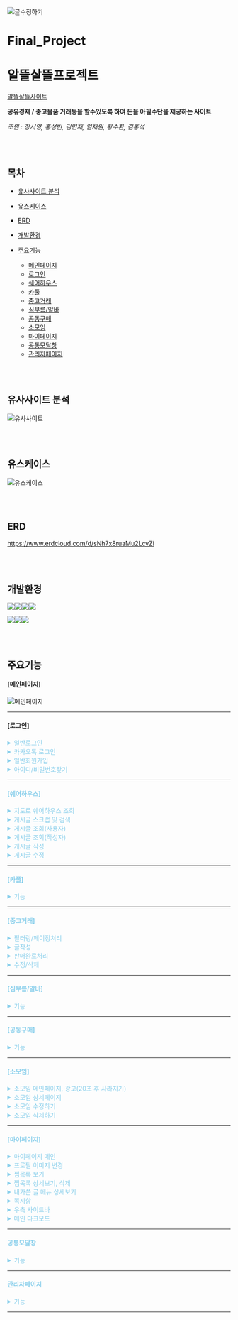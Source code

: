 ![글수정하기](https://github.com/hongsuk2615/Final_Project/assets/117423182/4eb2a49e-aeb8-4a86-8fcc-51b6b329e2d9)

# Final_Project

<h1>알뜰살뜰프로젝트</h1>

<a href="http://3.38.209.77/thrifty/">알뜰살뜰사이트</a>


<b>공유경제 / 중고물품 거래등을 할수있도록 하여 돈을 아낄수단을 제공하는 사이트</b>



<i>조원 : 장서영, 홍성빈, 김민재, 임재원, 황수환, 김홍석</i>

<br><br>
<h2>목차</h2>

* [유사사이트 분석](#유사사이트-분석)

* [유스케이스](#유스케이스)

* [ERD](#ERD)

* [개발환경](#개발환경)

* [주요기능](#주요기능)
  * [메인페이지](#메인페이지)
  * [로그인](#로그인)
  * [쉐어하우스](#쉐어하우스)
  * [카풀](#카풀)
  * [중고거래](#중고거래)
  * [심부름/알바](#심부름/알바)
  * [공동구매](#공동구매)
  * [소모임](#소모임)
  * [마이페이지](#마이페이지)
  * [공통모달창](#공통모달창)
  * [관리자페이지](#관리자페이지)

<br><br>

<h2>유사사이트 분석</h2>

![유사사이트](https://github.com/hongsuk2615/Final_Project/assets/117423274/a13cd31b-0ad2-4894-b007-8cff243aa28a)


<br><br>
<h2>유스케이스</h2>

![유스케이스](https://github.com/hongsuk2615/Final_Project/assets/117423274/1e633c3e-a503-41bb-9ee9-262834186158)


<br><br>
<h2>ERD</h2>
<a href="https://www.erdcloud.com/d/sNh7x8ruaMu2LcvZi">https://www.erdcloud.com/d/sNh7x8ruaMu2LcvZi</a>

<br><br>
<h2>개발환경</h2>

<img src="https://img.shields.io/badge/html5-E34F26?style=for-the-badge&logo=html5&logoColor=white"><img src="https://img.shields.io/badge/css-1572B6?style=for-the-badge&logo=css3&logoColor=white"><img src="https://img.shields.io/badge/javascript-F7DF1E?style=for-the-badge&logo=javascript&logoColor=white"><img src="https://img.shields.io/badge/jquery-0769AD?style=for-the-badge&logo=jquery&logoColor=white">

<img src="https://img.shields.io/badge/spring-6DB33F?style=for-the-badge&logo=spring&logoColor=white"><img src="https://img.shields.io/badge/mysql-4479A1?style=for-the-badge&logo=mysql&logoColor=white"><img src="https://img.shields.io/badge/amazonaws-232F3E?style=for-the-badge&logo=amazonaws&logoColor=white">


<br><br>
<h2>주요기능</h2>

 <h4>[메인페이지]</h4>

![메인페이지](https://github.com/hongsuk2615/Final_Project/assets/117423274/bf709c21-e973-4ba9-bf0d-153518c93453)

<hr/>

 <h4>[로그인]</h4>
<div style="color : skyblue;" >

<details>
<summary>일반로그인</summary>
<div markdown="1">
  
 ![일반로그인](https://github.com/hongsuk2615/Final_Project/assets/117423274/e30589af-9bcc-4032-b511-4fc9b4b4b2b4)

</div>
</details>



<details>
<summary>카카오톡 로그인</summary>
<div markdown="1">
  
![카카오로그인](https://github.com/hongsuk2615/Final_Project/assets/117423274/5c0f2d14-0197-4782-ad0e-68225335bea8)

</div>
</details>


<details>
<summary>일반회원가입</summary>
<div markdown="1">
  
![회원가입1](https://github.com/hongsuk2615/Final_Project/assets/117423274/a66419b1-06a8-4fa7-9e82-652750f7c9c9)

![회원가입2](https://github.com/hongsuk2615/Final_Project/assets/117423274/c9a7c196-826c-4521-8e71-bb2a72c5f56a)

![회원가입3](https://github.com/hongsuk2615/Final_Project/assets/117423274/42f71b33-15d0-4aab-82ba-7fbaa1e4eee1)

</div>
</details>


<details>
<summary>아이디/비밀번호찾기</summary>
<div markdown="1">

![아이디비밀번호찾기](https://github.com/hongsuk2615/Final_Project/assets/117423274/8aea85eb-8091-42ef-8814-5ee36f2264ff)

</div>
</details>
<hr/>

 <h4>[쉐어하우스]</h4>
<details>
<summary>지도로 쉐어하우스 조회</summary>
<div markdown="1">
 
![지도조회](https://github.com/hongsuk2615/Final_Project/assets/117423182/2850836d-e8e4-44b5-8f89-6323154df48d)

</div>
</details>
<details>
<summary>게시글 스크랩 및 검색</summary>
<div markdown="1">

![스크랩및검색](https://github.com/hongsuk2615/Final_Project/assets/117423182/98782e15-9097-4983-8bc4-5530a8d3ba00)

</div>
</details>
<details>
<summary>게시글 조회(사용자)</summary>
<div markdown="1">

![사용자글조회](https://github.com/hongsuk2615/Final_Project/assets/117423182/e22d6b43-b7f6-486a-b9ee-d95db9eb5960)

</div>
</details>
<details>
<summary>게시글 조회(작성자)</summary>
<div markdown="1">

![글작성자글조회](https://github.com/hongsuk2615/Final_Project/assets/117423182/d79f3667-fa79-4b12-8bd9-992d78767767)

</div>
</details>
<details>
<summary>게시글 작성</summary>
<div markdown="1">

![글작성](https://github.com/hongsuk2615/Final_Project/assets/117423182/289a8c22-6b59-45cf-9acc-65cf786ee2df)

</div>
</details>
<details>
<summary>게시글 수정</summary>
<div markdown="1">

![글수정하기](https://github.com/hongsuk2615/Final_Project/assets/117423182/634266d0-72d0-4d97-98fd-5bcbaa05e692)

</div>
</details>

<hr/>

 <h4>[카풀]</h4>
<details>
<summary>기능</summary>
<div markdown="1">

움짤

</div>
</details>
<hr/>

 <h4>[중고거래]</h4>

<details>
<summary>필터링/페이징처리</summary>
<div markdown="1">

![중고거래](https://github.com/hongsuk2615/Final_Project/assets/117423274/939c46d0-26b2-462d-96a9-100916bf1a88)

</div>
</details>

<details>
<summary>글작성</summary>
<div markdown="1">

![중고거래 글작성](https://github.com/hongsuk2615/Final_Project/assets/117423274/cfcf00fd-8bac-4c2f-88c0-914e63e661c3)

</div>
</details>

<details>
<summary>판매완료처리</summary>
<div markdown="1">

![중고거래 판매완료](https://github.com/hongsuk2615/Final_Project/assets/117423274/f3914d2a-d425-4a97-80c8-a682bcd9c6a1)

</div>
</details>

<details>
<summary>수정/삭제</summary>
<div markdown="1">

![중고거래 수정삭제](https://github.com/hongsuk2615/Final_Project/assets/117423274/442f548d-7dce-4e16-9446-6a5db7344a78)

</div>
</details>


<hr/>

 <h4>[심부름/알바]</h4>
<details>
<summary>기능</summary>
<div markdown="1">

움짤

</div>
</details>
<hr/>

 <h4>[공동구매]</h4>
<details>
<summary>기능</summary>
<div markdown="1">

움짤

</div>
</details>
<hr/>

 <h4>[소모임]</h4>
<details>
<summary>소모임 메인페이지, 광고(20초 후 사라지기)</summary>
<div markdown="1">
 
![소모임 메인 페이지](https://github.com/hongsuk2615/Final_Project/assets/59534382/6507fba2-ca0b-453d-9ada-4bc68ea9330d)

</div>
</details>

<details>
<summary>소모임 상세페이지</summary>
<div markdown="1">

![소모임 상세보기](https://github.com/hongsuk2615/Final_Project/assets/59534382/3602c0bc-1835-448e-beba-2937e1e1e024)

</div>
</details>


<details>
<summary>소모임 수정하기</summary>
<div markdown="1">


![소모임 수정하기](https://github.com/hongsuk2615/Final_Project/assets/59534382/b71b36a9-83de-4176-aceb-7c25fbac4685)

</div>
</details>

<details>
<summary>소모임 삭제하기</summary>
<div markdown="1">

![소모임 삭제하기](https://github.com/hongsuk2615/Final_Project/assets/59534382/4753c691-b1ac-47ef-8b6e-c83f02e1e5f1)

</div>
</details>
<hr/>

 <h4>[마이페이지]</h4>
<details>
<summary>마이페이지 메인</summary>
<div markdown="1">

![마이페이 메인](https://github.com/hongsuk2615/Final_Project/assets/59534382/d9ecbde7-c9f4-4462-a3ad-d2226b6ec9cc)

</div>
</details>


<details>
<summary>프로필 이미지 변경</summary>
<div markdown="1">

 ![프로필 이미지 변경](https://github.com/hongsuk2615/Final_Project/assets/59534382/82eff180-6739-4fe5-8bcb-d5db8c6970b2)

</div>
</details>


<details>
<summary>찜목록 보기</summary>
<div markdown="1">

![찜목록 보기](https://github.com/hongsuk2615/Final_Project/assets/59534382/ac71806a-822d-413f-9cf3-d2b47e570af0)

</div>
</details>



<details>
<summary>찜목록 상세보기, 삭제</summary>
<div markdown="1">

![찜목록 상세보기, 삭제 ](https://github.com/hongsuk2615/Final_Project/assets/59534382/10e23df2-54aa-497b-9e7d-04c241680a8a)

</div>
</details>


<details>
<summary>내가쓴 글 메뉴 상세보기 </summary>
<div markdown="1">

![내가쓴글 메뉴 상세보기](https://github.com/hongsuk2615/Final_Project/assets/59534382/f4629f55-7569-447e-8c9b-7695e1532e16)

</div>
</details>


<details>
<summary> 쪽지함 </summary>
<div markdown="1">

![쪽지함](https://github.com/hongsuk2615/Final_Project/assets/59534382/cdf5b2f3-83ba-40d9-b958-522c4ec1a875)

</div>
</details>


<details>
<summary> 우측 사이드바 </summary>
<div markdown="1">

![우측 사이드바](https://github.com/hongsuk2615/Final_Project/assets/59534382/535c55be-7bb4-4c5c-9e7f-b3e413b7592c)

</div>
</details>


<details>
<summary> 메인 다크모드 </summary>
<div markdown="1">

![다크모드](https://github.com/hongsuk2615/Final_Project/assets/59534382/f1dd88c4-0c17-44c6-9dab-87a97782ecaa)

</div>
</details>
<hr/>

<h4>공통모달창</h4>

<details>
<summary> 기능 </summary>
<div markdown="1">

움짤

</div>
</details>
<hr/>

<h4>관리자페이지</h4>

<details>
<summary> 기능 </summary>
<div markdown="1">

움짤

</div>
</details>
<hr/>



